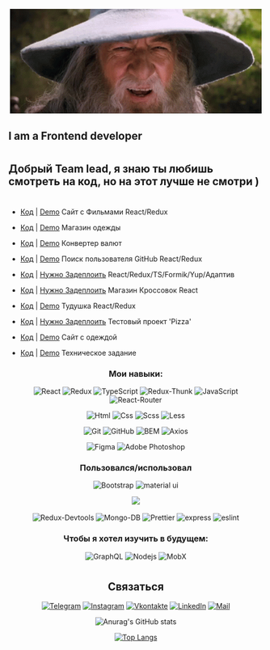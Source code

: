 <div align="center">

[![Header](https://github.com/BRAUZER06/BRAUZER06/blob/main/assets/gandalf-sax-guy.gif)](https://t.me/ING_6)

</div>

<!-- ## I am a Frontend developer, I am 19 years old, I live in Ingushetia -->

## I am a Frontend developer
#

## Добрый Team lead, я знаю ты любишь смотреть на код, но на этот лучше не смотри )
#

-  [Код](https://github.com/BRAUZER06/React_Move) | [Demo](https://brauzer06.github.io/React_Move/) Сайт с Фильмами React/Redux

<!-- - [Код](https://github.com/BRAUZER06/Thisis_v2__react_project) | [Скоро](https://thises.herokuapp.com)  'Блог' React/Redux/Node.js/MongoDB 
 -->
- [Код](https://github.com/BRAUZER06/Project_store) | [Demo](https://brauzer06.github.io/Project_store/) Магазин одежды  

- [Код](https://github.com/BRAUZER06/converter_js) | [Demo](https://brauzer06.github.io/converter_js/) Конвертер валют 

- [Код](https://github.com/BRAUZER06/Git_UserSearch_project) | [Demo](https://brauzer06.github.io/Git_UserSearch_project/) Поиск пользователя GitHub React/Redux 

- [Код](https://github.com/BRAUZER06/technical_task_2) | [Нужно Задеплоить](https://brauzer06.github.io/technical_task_2/) React/Redux/TS/Formik/Yup/Адаптив

<!-- - [Код](https://github.com/BRAUZER06/funny_project) | [Demo](https://brauzer06.github.io/funny_project/) Тестовый проект для мобилок 
 -->
- [Код](https://github.com/BRAUZER06/Sneakers-) | [Нужно Задеплоить](https://github.com/BRAUZER06/Sneakers-) Магазин Кроссовок React 

- [Код](https://github.com/BRAUZER06/ARCH_TODO_REACT_V2) | [Demo](https://brauzer06.github.io/ARCH_TODO_REACT_V2/) Тудушка React/Redux 

- [Код](https://github.com/BRAUZER06/Archi_React_Pizza) | [Нужно Задеплоить](https://github.com/BRAUZER06/Archi_React_Pizza) Тестовый проект 'Pizza' 

<!-- - [Код](https://github.com/BRAUZER06/React_Search_Films) | [Demo](https://brauzer06.github.io/React_Search_Films/) Легкий Сайт с Фильмами React  -->

<!-- - [Код](https://github.com/BRAUZER06/Funny_React_Project) | [Demo](https://brauzer06.github.io/Funny_React_Project/) Тестовый проект React/TS 
 -->
<!-- - [Код](https://github.com/BRAUZER06/CAR__summary_1) | [Demo](https://brauzer06.github.io/CAR__summary_1/) Сайт каршеринг  
 -->
- [Код](https://github.com/BRAUZER06/Hazz_summary_2) | [Demo](https://brauzer06.github.io/Hazz_summary_2/)  Сайт с одеждой 

- [Код](https://github.com/BRAUZER06/web95.WORK_summary_3) | [Demo](https://brauzer06.github.io/web95.WORK_summary_3/) Техническое задание  

<!-- - [Код](https://github.com/BRAUZER06/Web-Developer_summary_4) | [Demo](https://brauzer06.github.io/Web-Developer_summary_4/) Верстка ТЗ  
 -->
<!-- - [Код](https://github.com/BRAUZER06/AXIT_summary_5) | [Demo](https://brauzer06.github.io/AXIT_summary_5/)  Верстка 
 -->
<!-- - [Код](https://github.com/BRAUZER06/ZAOITT_summary__6) | [Demo](https://brauzer06.github.io/ZAOITT_summary__6/) Сайт ZAOITT  
 -->
<!-- - [Код](https://github.com/BRAUZER06/medicall_summary_7) | [Demo](https://brauzer06.github.io/medicall_summary_7/) Сайт больницы  
 -->
<!-- - [Код](https://github.com/BRAUZER06/icrowdme_summary_8) | [Demo](https://brauzer06.github.io/icrowdme_summary_8/) Верстка  
 -->
<!-- - [Код](https://github.com/BRAUZER06/Funny_project_summary_9)| [Demo](https://brauzer06.github.io/Funny_project_summary_9/)  Верстка 
 -->

<div align="center">


### Мои навыки:
 

![React](https://img.shields.io/badge/-React-00BFFF?style=for-the-badge&logo=react&logoColor=000)
![Redux](https://img.shields.io/badge/-Redux-5A009D?style=for-the-badge&logo=redux&logoColor=000)
![TypeScript](https://img.shields.io/badge/-TypeScript-2f74c0?style=for-the-badge&logo=TypeScript&logoColor=000)
<img alt="Redux-Thunk" src="https://img.shields.io/badge/-Redux_Thunk-white?style=for-the-badge&logo=Redux&logoColor=430098" />
![JavaScript](https://img.shields.io/badge/-JavaScript-FFFF00?style=for-the-badge&logo=javascript&logoColor=000)
<img alt="React-Router" src="https://img.shields.io/badge/-React_Router-black?style=for-the-badge&logo=react-router&logoColor=orange" />

![Html](https://img.shields.io/badge/-Html-ff5500?style=for-the-badge&logo=html5&logoColor=000)
![Css](https://img.shields.io/badge/-Css-0022ff?style=for-the-badge&logo=css3&logoColor=fff)
![Scss](https://img.shields.io/badge/-Scss-fc00a8?style=for-the-badge&logo=sass&logoColor=000)
![Less](https://img.shields.io/badge/-Less-375194?style=for-the-badge&logo=Less&logoColor=fff)

![Git](https://img.shields.io/badge/-Git-f75e5e?style=for-the-badge&logo=git&logoColor=000)
![GitHub](https://img.shields.io/badge/-GitHub-101012?style=for-the-badge&logo=GitHub&logoColor=fff)
![BEM](https://img.shields.io/badge/-BEM-008275?style=for-the-badge&logo=bem&logoColor=000)
<img alt="Axios" src="https://img.shields.io/badge/-Axios-black?style=for-the-badge&logo=&logoColor=white" />

![Figma](https://img.shields.io/badge/-Figma-0d8200?style=for-the-badge&logo=Figma&logoColor=fff)
![Adobe Photoshop](https://img.shields.io/badge/-Adobe_Photoshop-011161?style=for-the-badge&logo=AdobePhotoshop&logoColor=fff)

### Пользовался/использовал

![Bootstrap](https://img.shields.io/badge/-Bootstrap-3f00ab?style=for-the-badge&logo=Bootstrap&logoColor=fff)
![material ui](https://img.shields.io/badge/-material_ui-4260f5?style=for-the-badge&logo=materialui&logoColor=fff)
<!-- ![Webpack](https://img.shields.io/badge/-Webpack-blue?style=for-the-badge) -->
![](https://img.shields.io/badge/styled_components%20-DB7093.svg?&style=for-the-badge&logo=styled-components&logoColor=white)

<img alt="Redux-Devtools" src="https://img.shields.io/badge/redux devtools-430098?style=for-the-badge&logo=redux">

<img alt="Mongo-DB" src="https://img.shields.io/badge/-Mongo_DB-red?style=for-the-badge&logo=MongoDB&logoColor=black" />

<img alt="Prettier" src="https://img.shields.io/badge/-Prettier-grey?style=for-the-badge&logo=Prettier&logoColor=orange" />

<!--  <img alt="Heroku" src="https://img.shields.io/badge/-Heroku-764ABC?style=for-the-badge&logo=heroku&logoColor=white" /> -->
<img alt="express" src="https://img.shields.io/badge/express-green?style=for-the-badge&logo=express">
 <img alt="eslint" src="https://img.shields.io/badge/eslint-blue?style=for-the-badge&logo=eslint">
 
 ### Чтобы я хотел изучить  в будущем:
![GraphQL](https://img.shields.io/badge/-GraphQL-black?style=for-the-badge)
 <img alt="Nodejs" src="https://img.shields.io/badge/-Nodejs-43853d?style=for-the-badge&logo=Node.js&logoColor=white" />
![MobX](https://img.shields.io/badge/-MobX-turquoise?style=for-the-badge)
<!-- ![Vue.js](https://img.shields.io/badge/-Vue.js-green?style=for-the-badge) -->
<!-- <img alt="bcrypt" src="https://img.shields.io/badge/bcrypt-green?style=for-the-badge&logo"> -->
<!-- <img alt="Mongoose" src="https://img.shields.io/badge/mongoose-green?style=for-the-badge&logo=mongoose"> -->




#
## Связаться

[![Telegram](https://img.shields.io/badge/-Telegram-090909?style=for-the-badge&logo=telegram&logoColor=27A0D9)](https://t.me/ING_6)
[![Instagram](https://img.shields.io/badge/-Instagram-090909?style=for-the-badge&logo=instagram&logoColor=B4068E)](www.instagram.com/gelathoev)
[![Vkontakte](https://img.shields.io/badge/-Vkontakte-090909?style=for-the-badge&logo=Vk&logoColor=4F7DB3)](https://vk.com/brauzer06)
[![LinkedIn](https://img.shields.io/badge/-LinkedIn-090909?style=for-the-badge&logo=linkedin&logoColor=007BB6)]()
[![Mail](https://img.shields.io/badge/-Mail-090909?style=for-the-badge&logo=Mail&logoColor=4F7DB3)](https://e.mail.ru/cgi-bin/sentmsg?To=meda.oziev@mail.ru&from=otvet)



<!-- [![Facebook](https://img.shields.io/badge/-Facebook-090909?style=for-the-badge&logo=Facebook&logoColor=1195F5)](https://www.facebook.com/alexeyshpavda)
[![Twitter](https://img.shields.io/badge/-Twitter-090909?style=for-the-badge&logo=Twitter&logoColor=1C9DEB)](https://twitter.com/alexeyshpavda) -->


 
![Anurag's GitHub stats](https://github-readme-stats.vercel.app/api?username=brauzer06&show_icons=true&hide=issues,contribs&theme=Default)

 
[![Top Langs](https://github-readme-stats.vercel.app/api/top-langs/?username=brauzer06&layout=compact)](https://github.com/anuraghazra/github-readme-stats)




<!-- [<img align='left' alt='CodeWars' width='300px' src='https://www.codewars.com/users/AHMATOLOG/badges/large'/>](https://www.codewars.com/users/AHMATOLOG/completed_solutions) -->


</div>
